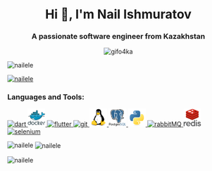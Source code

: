 <h1 align="center">Hi 👋, I'm Nail Ishmuratov</h1>
<h3 align="center">A passionate software engineer from Kazakhstan</h3>
<div align='center'>
   <img width=400 src="https://psv4.userapi.com/c834600/u217174129/docs/d3/8d5fc1ccc212/tumblr_p2da6b86hg1u86t2qo2_540_1.gif?extra=W9z1fOtGBrbeaFRGiXSxrDDoTrnPI8af7SFKPg9MzLVRieakEsaru7JO_6Zz3unH_auHtGYHzPHsyDkH-mqtFnynEkxYqyuGhJwef6MuXquTBiDog3J91VGO-_SM5F7sX9AQ8zII_HvJnRucGCaBRDg" alt="gifo4ka"><br/>
</div>
<p align="left"> <img src="https://komarev.com/ghpvc/?username=nailele&label=Profile%20views&color=0e75b6&style=flat" alt="nailele" /> </p>

<p align="left"> <a href="https://github.com/ryo-ma/github-profile-trophy"><img src="https://github-profile-trophy.vercel.app/?username=nailele" alt="nailele" /></a> </p>

<h3 align="left">Languages and Tools:</h3>
<p align="left"> <a href="https://dart.dev" target="_blank" rel="noreferrer"> <img src="https://www.vectorlogo.zone/logos/dartlang/dartlang-icon.svg" alt="dart" width="40" height="40"/> </a> <a href="https://www.docker.com/" target="_blank" rel="noreferrer"> <img src="https://raw.githubusercontent.com/devicons/devicon/master/icons/docker/docker-original-wordmark.svg" alt="docker" width="40" height="40"/> </a> <a href="https://flutter.dev" target="_blank" rel="noreferrer"> <img src="https://www.vectorlogo.zone/logos/flutterio/flutterio-icon.svg" alt="flutter" width="40" height="40"/> </a> <a href="https://git-scm.com/" target="_blank" rel="noreferrer"> <img src="https://www.vectorlogo.zone/logos/git-scm/git-scm-icon.svg" alt="git" width="40" height="40"/> </a> <a href="https://www.linux.org/" target="_blank" rel="noreferrer"> <img src="https://raw.githubusercontent.com/devicons/devicon/master/icons/linux/linux-original.svg" alt="linux" width="40" height="40"/> </a> <a href="https://www.postgresql.org" target="_blank" rel="noreferrer"> <img src="https://raw.githubusercontent.com/devicons/devicon/master/icons/postgresql/postgresql-original-wordmark.svg" alt="postgresql" width="40" height="40"/> </a> <a href="https://www.python.org" target="_blank" rel="noreferrer"> <img src="https://raw.githubusercontent.com/devicons/devicon/master/icons/python/python-original.svg" alt="python" width="40" height="40"/> </a> <a href="https://www.rabbitmq.com" target="_blank" rel="noreferrer"> <img src="https://www.vectorlogo.zone/logos/rabbitmq/rabbitmq-icon.svg" alt="rabbitMQ" width="40" height="40"/> </a> <a href="https://redis.io" target="_blank" rel="noreferrer"> <img src="https://raw.githubusercontent.com/devicons/devicon/master/icons/redis/redis-original-wordmark.svg" alt="redis" width="40" height="40"/> </a> <a href="https://www.selenium.dev" target="_blank" rel="noreferrer"> <img src="https://raw.githubusercontent.com/detain/svg-logos/780f25886640cef088af994181646db2f6b1a3f8/svg/selenium-logo.svg" alt="selenium" width="40" height="40"/> </a> </p>

<p><img align="left" src="https://github-readme-stats.vercel.app/api/top-langs?username=nailele&show_icons=true&locale=en&layout=compact" alt="nailele" /></p>

<p>&nbsp;<img align="center" src="https://github-readme-stats.vercel.app/api?username=nailele&show_icons=true&locale=en" alt="nailele" /></p>

<p><img align="center" src="https://github-readme-streak-stats.herokuapp.com/?user=nailele&" alt="nailele" /></p>
